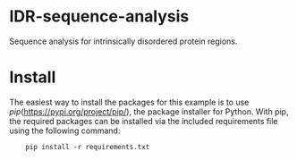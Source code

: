 # IDR-sequence-analysis
 Sequence analysis for intrinsically disordered protein regions.

 # Install
 The easiest way to install the packages for this example is to use *pip*(https://pypi.org/project/pip/), the package installer for Python. With pip, the required packages can be installed via the included requirements file using the following command:
        
        pip install -r requirements.txt
